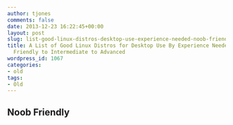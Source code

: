 ```yaml
---
author: tjones
comments: false
date: 2013-12-23 16:22:45+00:00
layout: post
slug: list-good-linux-distros-desktop-use-experience-needed-noob-friendly-intermediate-advanced-2
title: A List of Good Linux Distros for Desktop Use By Experience Needed, From Noob
  Friendly to Intermediate to Advanced
wordpress_id: 1067
categories:
- old
tags:
- Old
---
```


## Noob Friendly
